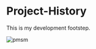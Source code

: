 # Project-History
This is my development footstep.


![pmsm](https://user-images.githubusercontent.com/95323172/144188101-dd5bcf09-83d6-4820-b0d0-6f38ed6b34a1.gif)
